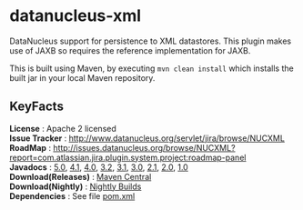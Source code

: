 datanucleus-xml
===============

DataNucleus support for persistence to XML datastores. This plugin makes use of JAXB so requires the reference implementation for JAXB.

This is built using Maven, by executing `mvn clean install` which installs the built jar in your local Maven repository.


KeyFacts
--------
__License__ : Apache 2 licensed  
__Issue Tracker__ : http://www.datanucleus.org/servlet/jira/browse/NUCXML  
__RoadMap__ : http://issues.datanucleus.org/browse/NUCXML?report=com.atlassian.jira.plugin.system.project:roadmap-panel  
__Javadocs__ : [5.0](http://www.datanucleus.org/javadocs/store.xml/5.0/), [4.1](http://www.datanucleus.org/javadocs/store.xml/4.1/), [4.0](http://www.datanucleus.org/javadocs/store.xml/4.0/), [3.2](http://www.datanucleus.org/javadocs/store.xml/3.2/), [3.1](http://www.datanucleus.org/javadocs/store.xml/3.1/), [3.0](http://www.datanucleus.org/javadocs/store.xml/3.0/), [2.1](http://www.datanucleus.org/javadocs/store.xml/2.1/), [2.0](http://www.datanucleus.org/javadocs/store.xml/2.0/), [1.0](http://www.datanucleus.org/javadocs/store.xml/1.0/)  
__Download(Releases)__ : [Maven Central](http://central.maven.org/maven2/org/datanucleus/datanucleus-xml)  
__Download(Nightly)__ : [Nightly Builds](http://www.datanucleus.org/downloads/maven2-nightly/org/datanucleus/datanucleus-xml)  
__Dependencies__ : See file [pom.xml](pom.xml)  
